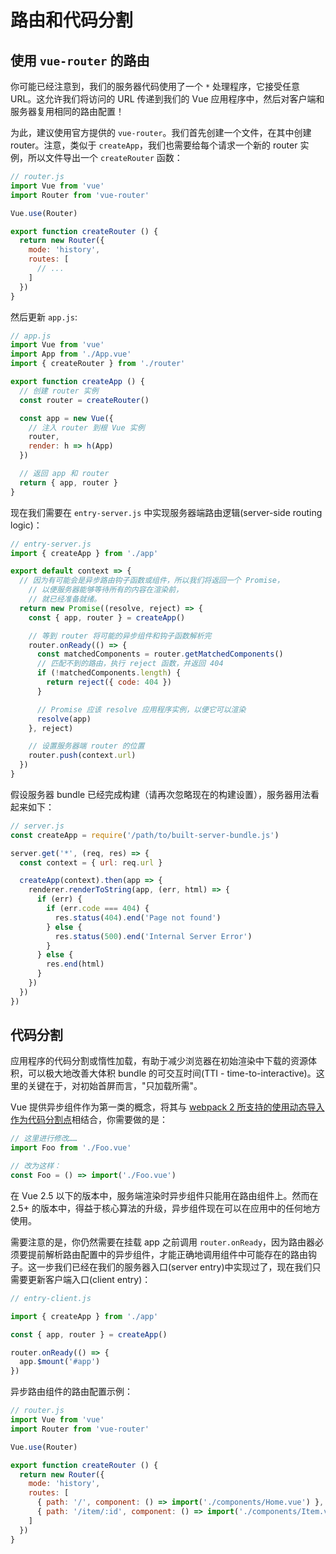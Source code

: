 # 路由和代码分割

## 使用 `vue-router` 的路由

你可能已经注意到，我们的服务器代码使用了一个 `*` 处理程序，它接受任意 URL。这允许我们将访问的 URL 传递到我们的 Vue 应用程序中，然后对客户端和服务器复用相同的路由配置！

为此，建议使用官方提供的 `vue-router`。我们首先创建一个文件，在其中创建 router。注意，类似于 `createApp`，我们也需要给每个请求一个新的 router 实例，所以文件导出一个 `createRouter` 函数：

``` js
// router.js
import Vue from 'vue'
import Router from 'vue-router'

Vue.use(Router)

export function createRouter () {
  return new Router({
    mode: 'history',
    routes: [
      // ...
    ]
  })
}
```

然后更新 `app.js`:

``` js
// app.js
import Vue from 'vue'
import App from './App.vue'
import { createRouter } from './router'

export function createApp () {
  // 创建 router 实例
  const router = createRouter()

  const app = new Vue({
    // 注入 router 到根 Vue 实例
    router,
    render: h => h(App)
  })

  // 返回 app 和 router
  return { app, router }
}
```

现在我们需要在 `entry-server.js` 中实现服务器端路由逻辑(server-side routing logic)：

``` js
// entry-server.js
import { createApp } from './app'

export default context => {
  // 因为有可能会是异步路由钩子函数或组件，所以我们将返回一个 Promise，
    // 以便服务器能够等待所有的内容在渲染前，
    // 就已经准备就绪。
  return new Promise((resolve, reject) => {
    const { app, router } = createApp()

    // 等到 router 将可能的异步组件和钩子函数解析完
    router.onReady(() => {
      const matchedComponents = router.getMatchedComponents()
      // 匹配不到的路由，执行 reject 函数，并返回 404
      if (!matchedComponents.length) {
        return reject({ code: 404 })
      }

      // Promise 应该 resolve 应用程序实例，以便它可以渲染
      resolve(app)
    }, reject)

    // 设置服务器端 router 的位置
    router.push(context.url)
  })
}
```

假设服务器 bundle 已经完成构建（请再次忽略现在的构建设置），服务器用法看起来如下：

``` js
// server.js
const createApp = require('/path/to/built-server-bundle.js')

server.get('*', (req, res) => {
  const context = { url: req.url }

  createApp(context).then(app => {
    renderer.renderToString(app, (err, html) => {
      if (err) {
        if (err.code === 404) {
          res.status(404).end('Page not found')
        } else {
          res.status(500).end('Internal Server Error')
        }
      } else {
        res.end(html)
      }
    })
  })
})
```

## 代码分割

应用程序的代码分割或惰性加载，有助于减少浏览器在初始渲染中下载的资源体积，可以极大地改善大体积 bundle 的可交互时间(TTI - time-to-interactive)。这里的关键在于，对初始首屏而言，"只加载所需"。

Vue 提供异步组件作为第一类的概念，将其与 [webpack 2 所支持的使用动态导入作为代码分割点](https://webpack.js.org/guides/code-splitting-async/)相结合，你需要做的是：

``` js
// 这里进行修改……
import Foo from './Foo.vue'

// 改为这样：
const Foo = () => import('./Foo.vue')
```

在 Vue 2.5 以下的版本中，服务端渲染时异步组件只能用在路由组件上。然而在 2.5+ 的版本中，得益于核心算法的升级，异步组件现在可以在应用中的任何地方使用。

需要注意的是，你仍然需要在挂载 app 之前调用 `router.onReady`，因为路由器必须要提前解析路由配置中的异步组件，才能正确地调用组件中可能存在的路由钩子。这一步我们已经在我们的服务器入口(server entry)中实现过了，现在我们只需要更新客户端入口(client entry)：

``` js
// entry-client.js

import { createApp } from './app'

const { app, router } = createApp()

router.onReady(() => {
  app.$mount('#app')
})
```

异步路由组件的路由配置示例：

``` js
// router.js
import Vue from 'vue'
import Router from 'vue-router'

Vue.use(Router)

export function createRouter () {
  return new Router({
    mode: 'history',
    routes: [
      { path: '/', component: () => import('./components/Home.vue') },
      { path: '/item/:id', component: () => import('./components/Item.vue') }
    ]
  })
}
```
